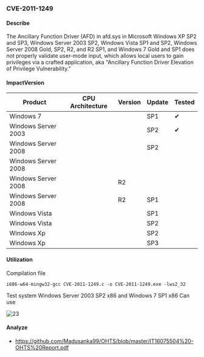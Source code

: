 ### CVE-2011-1249

#### Describe

The Ancillary Function Driver (AFD) in afd.sys in Microsoft Windows XP SP2 and SP3, Windows Server 2003 SP2, Windows Vista SP1 and SP2, Windows Server 2008 Gold, SP2, R2, and R2 SP1, and Windows 7 Gold and SP1 does not properly validate user-mode input, which allows local users to gain privileges via a crafted application, aka "Ancillary Function Driver Elevation of Privilege Vulnerability."

#### ImpactVersion

| Product             | CPU Architecture | Version | Update | Tested             |
| ------------------- | ---------------- | ------- | ------ | ------------------ |
| Windows 7           |                  |         | SP1    | &#10004; |
| Windows Server 2003 |                  |         | SP2    | &#10004; |
| Windows Server 2008 |                  |         | SP2    |                    |
| Windows Server 2008 |                  |         |        |                    |
| Windows Server 2008 |                  | R2      |        |                    |
| Windows Server 2008 |                  | R2      | SP1    |                    |
| Windows Vista       |                  |         | SP1    |                    |
| Windows Vista       |                  |         | SP2    |                    |
| Windows Xp          |                  |         | SP2    |                    |
| Windows Xp          |                  |         | SP3    |                    |

#### Utilization

Compilation file

```
i686-w64-mingw32-gcc CVE-2011-1249.c -o CVE-2011-1249.exe -lws2_32
```

Test system Windows Server 2003 SP2 x86 and Windows 7 SP1 x86 Can use

![23](https://raw.github.com/Ascotbe/Random-img/master/Kernelhub/CVE-2011-1249_win2003_x86.gif)

#### Analyze
- https://github.com/Madusanka99/OHTS/blob/master/IT16075504%20-OHTS%20Report.pdf